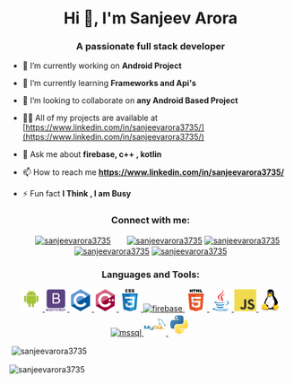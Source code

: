 <h1 align="center">Hi 👋, I'm Sanjeev Arora</h1>
<h3 align="center">A passionate full stack developer</h3>


- 🔭 I’m currently working on **Android Project**

- 🌱 I’m currently learning **Frameworks and Api's**

- 👯 I’m looking to collaborate on **any Android Based Project**

- 👨‍💻 All of my projects are available at [https://www.linkedin.com/in/sanjeevarora3735/](https://www.linkedin.com/in/sanjeevarora3735/)

- 💬 Ask me about **firebase, c++ , kotlin**

- 📫 How to reach me **https://www.linkedin.com/in/sanjeevarora3735/**

- ⚡ Fun fact **I Think , I am Busy**




<h3 align="center">Connect with me:</h3>
<p align="center">
<a href="https://dev.to/sanjeevarora3735" style="margin: 25px;" target="blank"><img align="center" src="https://raw.githubusercontent.com/rahuldkjain/github-profile-readme-generator/master/src/images/icons/Social/devto.svg" alt="sanjeevarora3735" height="30" width="40"  /></a>
<a href="https://linkedin.com/in/sanjeevarora3735" target="blank"><img align="center" src="https://raw.githubusercontent.com/rahuldkjain/github-profile-readme-generator/master/src/images/icons/Social/linked-in-alt.svg" alt="sanjeevarora3735" height="30" width="40" /></a>
<a href="https://stackoverflow.com/users/sanjeevarora3735" target="blank"><img align="center" src="https://raw.githubusercontent.com/rahuldkjain/github-profile-readme-generator/master/src/images/icons/Social/stack-overflow.svg" alt="sanjeevarora3735" height="30" width="40" /></a>
<a href="https://www.codechef.com/users/sanjeevarora3735" target="blank"><img align="center" src="https://cdn.jsdelivr.net/npm/simple-icons@3.1.0/icons/codechef.svg" alt="sanjeevarora3735" height="30" width="40" /></a>
<a href="https://www.hackerrank.com/sanjeevarora3735" target="blank"><img align="center" src="https://raw.githubusercontent.com/rahuldkjain/github-profile-readme-generator/master/src/images/icons/Social/hackerrank.svg" alt="sanjeevarora3735" height="30" width="40" /></a>
</p>

<h3 align="center">Languages and Tools:</h3>
<p align="center"> <a href="https://developer.android.com" target="_blank" rel="noreferrer"> <img src="https://raw.githubusercontent.com/devicons/devicon/master/icons/android/android-original-wordmark.svg" alt="android" width="40" height="40"/> </a> <a href="https://getbootstrap.com" target="_blank" rel="noreferrer"> <img src="https://raw.githubusercontent.com/devicons/devicon/master/icons/bootstrap/bootstrap-plain-wordmark.svg" alt="bootstrap" width="40" height="40"/> </a> <a href="https://www.cprogramming.com/" target="_blank" rel="noreferrer"> <img src="https://raw.githubusercontent.com/devicons/devicon/master/icons/c/c-original.svg" alt="c" width="40" height="40"/> </a> <a href="https://www.w3schools.com/cpp/" target="_blank" rel="noreferrer"> <img src="https://raw.githubusercontent.com/devicons/devicon/master/icons/cplusplus/cplusplus-original.svg" alt="cplusplus" width="40" height="40"/> </a> <a href="https://www.w3schools.com/css/" target="_blank" rel="noreferrer"> <img src="https://raw.githubusercontent.com/devicons/devicon/master/icons/css3/css3-original-wordmark.svg" alt="css3" width="40" height="40"/> </a> <a href="https://firebase.google.com/" target="_blank" rel="noreferrer"> <img src="https://www.vectorlogo.zone/logos/firebase/firebase-icon.svg" alt="firebase" width="40" height="40"/> </a> <a href="https://www.w3.org/html/" target="_blank" rel="noreferrer"> <img src="https://raw.githubusercontent.com/devicons/devicon/master/icons/html5/html5-original-wordmark.svg" alt="html5" width="40" height="40"/> </a> <a href="https://www.java.com" target="_blank" rel="noreferrer"> <img src="https://raw.githubusercontent.com/devicons/devicon/master/icons/java/java-original.svg" alt="java" width="40" height="40"/> </a> <a href="https://developer.mozilla.org/en-US/docs/Web/JavaScript" target="_blank" rel="noreferrer"> <img src="https://raw.githubusercontent.com/devicons/devicon/master/icons/javascript/javascript-original.svg" alt="javascript" width="40" height="40"/> </a> <a href="https://www.linux.org/" target="_blank" rel="noreferrer"> <img src="https://raw.githubusercontent.com/devicons/devicon/master/icons/linux/linux-original.svg" alt="linux" width="40" height="40"/> </a> <a href="https://www.microsoft.com/en-us/sql-server" target="_blank" rel="noreferrer"> <img src="https://www.svgrepo.com/show/303229/microsoft-sql-server-logo.svg" alt="mssql" width="40" height="40"/> </a> <a href="https://www.mysql.com/" target="_blank" rel="noreferrer"> <img src="https://raw.githubusercontent.com/devicons/devicon/master/icons/mysql/mysql-original-wordmark.svg" alt="mysql" width="40" height="40"/> </a> <a href="https://www.python.org" target="_blank" rel="noreferrer"> <img src="https://raw.githubusercontent.com/devicons/devicon/master/icons/python/python-original.svg" alt="python" width="40" height="40"/> </a> </p>


<span style="display:inline-block">&nbsp;<img align="center" width="50%" src="https://github-readme-stats.vercel.app/api?username=sanjeevarora3735&show_icons=true&locale=en" alt="sanjeevarora3735" /></span>

<span><img align="center" width="50%"  src="https://github-readme-streak-stats.herokuapp.com/?user=sanjeevarora3735&" alt="sanjeevarora3735" /></span>
